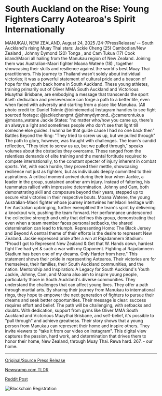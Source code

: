 # South Auckland on the Rise: Young Fighters Carry Aotearoa's Spirit Internationally

MANUKAU, NEW ZEALAND, August 24, 2025 /24-7PressRelease/ -- South Auckland's rising Muay Thai stars: Jackie Cheng (25) Cambodian/New Zealand , Johnny Dymond (20) Tonga , and Cam Tukua (17) Cook island/Maori all hailing from the Manukau region of New Zealand. Joining them was Australian-Maori fighter Moana Watene (18) , together showcasing their skills and resilience against the world's best Muay Thai practitioners.  This journey to Thailand wasn't solely about individual victories; it was a powerful statement of cultural pride and a beacon of hope for the youth back home in South Auckland. These young athletes, training primarily out of Oliver MMA South Auckland and Victorious Muaythai Brisbane, are embodying a message that transcends the sport itself: dedication and perseverance can forge a path to a better life, even when faced with adversity and starting from a place like Manukau.  (All photo credit to: Daniel Tolmie @tolmiemedia) Instagram handles to see fight sourced footage: @jackiechengmt @johnnydymond_ @camerontukua @moana_watene  Jackie States: "no matter who/how you came up, there's an always a light and sometimes people who don't see that light till someone else guides. I wanna be that guide cause I had no one back then"   Battles Beyond the Ring: "They tried to screw us up, but we pulled through" The path to glory, however, was fraught with challenges. The team's candid reflection, "They tried to screw us up, but we pulled through," speaks volumes about the obstacles they overcame. These ranged from the relentless demands of elite training and the mental fortitude required to compete internationally, to the constant specter of injury inherent in combat sports. Yet, with each hurdle, they proved their mettle, showcasing resilience not just as fighters, but as individuals deeply committed to their aspirations.  A critical moment arrived during their tour when Jackie, a leader in the group, sustained another arm injury. Instead of faltering, his teammates rallied with impressive determination. Johnny and Cam, both demonstrating skill and composure beyond their years, stepped up to secure vital victories in their respective bouts. Moana Watene, the young Australian-Maori fighter whose journey intertwines her Maori heritage with her Australian upbringing, further exemplified the team's spirit by delivering a knockout win, pushing the team forward. Her performance underscored the collective strength and unity that defines this group, demonstrating that even when a team member faces personal setbacks, the shared determination can lead to triumph.  Representing Home: The Black Jersey and Beyond A central theme of their efforts is the desire to represent New Zealand. Jackie expressed pride after a win at Rajadamnern Stadium: "Proud I got to Represent New Zealand & Get that W. Hands down, hardest fight I've had yet & such a war with my Opponent. Fighting at Rajadamnern Stadium has been one of my dreams. Only Harder from here." This statement shows their pride in representing Aotearoa. Their victories are for themselves, their families, their South Auckland communities, and the nation.  Mentorship and Inspiration: A Legacy for South Auckland's Youth Jackie, Johnny, Cam, and Moana also aim to inspire young people, particularly those in South Auckland's diverse communities. They understand the challenges that can affect young lives. They offer a path through martial arts. By sharing their journey from Manukau to international rings, they hope to empower the next generation of fighters to pursue their dreams and seek better opportunities.  Their message is clear: success requires effort and belief. The path will be challenging, with setbacks and doubts. With dedication, support from gyms like Oliver MMA South Auckland and Victorious Muaythai Brisbane, and self-belief, it's possible to "pull through" and achieve greatness. Their story shows that a young person from Manukau can represent their home and inspire others.  They invite viewers to "take it from our video on Instagram". This digital view captures the passion, hard work, and determination that drives them to honor their home, New Zealand, through Muay Thai. Rewa hard. 267. - our home. 

---

[Original/Source Press Release](https://www.24-7pressrelease.com/press-release/526125/south-auckland-on-the-rise-young-fighters-carry-aotearoas-spirit-internationally)
                    

[Newsramp.com TLDR](https://newsramp.com/curated-news/south-auckland-muay-thai-stars-triumph-in-thailand-against-all-odds/ed573c20c455b47c84c9599433a7b73c) 

 



[Reddit Post](https://www.reddit.com/r/Business_NewsRamp/comments/1myp41b/south_auckland_muay_thai_stars_triumph_in/) 



![Blockchain Registration](https://cdn.newsramp.app/24-7PressRelease/qrcode/258/24/coolbQd8.webp)